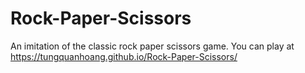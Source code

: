 # Rock-Paper-Scissors
An imitation of the classic rock paper scissors game.
You can play at https://tungquanhoang.github.io/Rock-Paper-Scissors/
